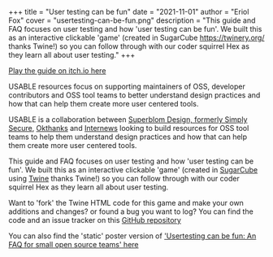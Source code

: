 +++
title = "User testing can be fun"
date = "2021-11-01"
author = "Eriol Fox"
cover = "usertesting-can-be-fun.png"
description = "This guide and FAQ focuses on user testing and how 'user testing can be fun'.  We built this as an interactive clickable 'game' (created in SugarCube https://twinery.org/ thanks Twine!) so you can follow through with our coder squirrel Hex as they learn all about user testing."
+++

[Play the guide on itch.io here](https://usable.itch.io/user-testing-can-be-fun-a-guide-for-oss-developers-and-tool-teams-on-how-to-user)

USABLE resources focus on supporting maintainers of OSS, developer contributors and OSS tool teams to better understand design practices and how that can help them create more user centered tools.

USABLE is a collaboration between [Superblom Design, formerly Simply Secure](https://superbloom.design/), [Okthanks](https://okthanks.com/) and [Internews](https://internews.org/) looking to build resources for OSS tool teams to help them understand design practices and how that can help them create more user centered tools.

This guide and FAQ focuses on user testing and how 'user testing can be fun'.  We built this as an interactive clickable 'game' (created in [SugarCube](https://www.motoslave.net/sugarcube/) using [Twine](https://twinery.org/) thanks Twine!) so you can follow through with our coder squirrel Hex as they learn all about user testing.

Want to 'fork' the Twine HTML code for this game and make your own additions and changes? or found a bug you want to log? You can find the code and an issue tracker on this [GitHub repository](https://github.com/sprblm/usable-user-testing-can-be-fun)

You can also find the 'static' poster version of ['Usertesting can be fun: An FAQ for small open source teams' here](https://github.com/sprblm/usable-user-testing-can-be-fun-poster)
